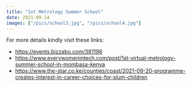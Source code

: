 ```yaml
---
title: "1st Metrology Summer School"
date: 2021-09-14
images: ["/pics/school3.jpg", "/pics/school4.jpg"]
---
```


For more details kindly visit these links:
- https://events.bizzabo.com/381196
- https://www.everywomenintech.com/post/1st-virtual-metrology-summer-school-in-mombasa-kenya
- https://www.the-star.co.ke/counties/coast/2021-09-20-programme-creates-interest-in-career-choices-for-slum-children

<!--more-->